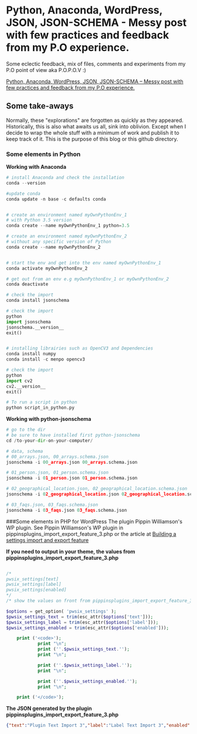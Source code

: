 # Python, Anaconda, WordPress, JSON, JSON-SCHEMA - Messy post with few practices and feedback from my P.O experience.

Some eclectic feedback, mix of files, comments and experiments from my P.O point of view aka P.O.P.O.V :)

[Python, Anaconda, WordPress, JSON, JSON-SCHEMA – Messy post with few practices and feedback from my P.O experience.](http://flaven.fr/2020/05/python-anaconda-worpress-json-json-schema-messy-post-with-few-practices-and-feedback-from-my-p-o-experience/)



## Some take-aways

Normally, these "explorations" are forgotten as quickly as they appeared. Historically, this is also what awaits us all, sink into oblivion. Except when I decide to wrap the whole stuff with a minimum of work and publish it to keep track of it. This is the purpose of this blog or this github directory.

### Some elements in Python

**Working with Anaconda**
```python
# install Anaconda and check the installation
conda --version

#update conda
conda update -n base -c defaults conda


# create an environment named myOwnPythonEnv_1
# with Python 3.5 version
conda create --name myOwnPythonEnv_1 python=3.5

# create an environment named myOwnPythonEnv_2
# without any specific version of Python
conda create --name myOwnPythonEnv_2


# start the env and get into the env named myOwnPythonEnv_1
conda activate myOwnPythonEnv_2

# get out from an env e.g myOwnPythonEnv_1 or myOwnPythonEnv_2
conda deactivate

# check the import
conda install jsonschema

# check the import
python
import jsonschema
jsonschema.__version__
exit()


# installing librairies such as OpenCV3 and Dependencies
conda install numpy
conda install -c menpo opencv3

# check the import
python
import cv2
cv2.__version__
exit()

# To run a script in python  
python script_in_python.py
```


**Working with python-jsonschema**
```python
# go to the dir
# be sure to have installed first python-jsonschema
cd /to-your-dir-on-your-computer/

# data, schema
# 00_arrays.json, 00_arrays.schema.json
jsonschema -i 00_arrays.json 00_arrays.schema.json

# 01_person.json, 01_person.schema.json
jsonschema -i 01_person.json 01_person.schema.json

# 02_geographical_location.json, 02_geographical_location.schema.json
jsonschema -i 02_geographical_location.json 02_geographical_location.schema.json

# 03_faqs.json, 03_faqs.schema.json
jsonschema -i 03_faqs.json 03_faqs.schema.json

```


###Some elements in PHP for WordPress
The plugin Pippin Williamson's WP plugin. See Pippin Williamson's WP plugin in pippinsplugins_import_export_feature_3.php or the article at [Building a settings import and export feature](http://pippinsplugins.com/building-settings-import-export-feature/)

**If you need to output in your theme, the values from pippinsplugins_import_export_feature_3.php**
```php

/*
pwsix_settings[text]
pwsix_settings[label]
pwsix_settings[enabled]
*/
/* show the values on front from pippinsplugins_import_export_feature_3.php */

$options = get_option( 'pwsix_settings' );
$pwsix_settings_text = trim(esc_attr($options['text']));
$pwsix_settings_label = trim(esc_attr($options['label']));
$pwsix_settings_enabled = trim(esc_attr($options['enabled']));

    print ('<code>');
            print "\n";
            print (''.$pwsix_settings_text.'');
            print "\n";

            print (''.$pwsix_settings_label.'');
            print "\n";

            print (''.$pwsix_settings_enabled.'');
            print "\n";

    print ('</code>');
```

**The JSON generated by the plugin pippinsplugins_import_export_feature_3.php**
```json
{"text":"Plugin Text Import 3","label":"Label Text Import 3","enabled":"1"}
```





